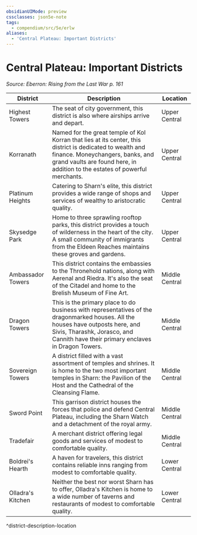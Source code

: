 ```yaml
---
obsidianUIMode: preview
cssclasses: json5e-note
tags:
  - compendium/src/5e/erlw
aliases:
  - 'Central Plateau: Important Districts'
---
```

# Central Plateau: Important Districts
*Source: Eberron: Rising from the Last War p. 161* 

| District | Description | Location |
|----------|-------------|----------|
| Highest Towers | The seat of city government, this district is also where airships arrive and depart. | Upper Central |
| Korranath | Named for the great temple of Kol Korran that lies at its center, this district is dedicated to wealth and finance. Moneychangers, banks, and grand vaults are found here, in addition to the estates of powerful merchants. | Upper Central |
| Platinum Heights | Catering to Sharn's elite, this district provides a wide range of shops and services of wealthy to aristocratic quality. | Upper Central |
| Skysedge Park | Home to three sprawling rooftop parks, this district provides a touch of wilderness in the heart of the city. A small community of immigrants from the Eldeen Reaches maintains these groves and gardens. | Upper Central |
| Ambassador Towers | This district contains the embassies to the Thronehold nations, along with Aerenal and Riedra. It's also the seat of the Citadel and home to the Brelish Museum of Fine Art. | Middle Central |
| Dragon Towers | This is the primary place to do business with representatives of the dragonmarked houses. All the houses have outposts here, and Sivis, Tharashk, Jorasco, and Cannith have their primary enclaves in Dragon Towers. | Middle Central |
| Sovereign Towers | A district filled with a vast assortment of temples and shrines. It is home to the two most important temples in Sharn: the Pavilion of the Host and the Cathedral of the Cleansing Flame. | Middle Central |
| Sword Point | This garrison district houses the forces that police and defend Central Plateau, including the Sharn Watch and a detachment of the royal army. | Middle Central |
| Tradefair | A merchant district offering legal goods and services of modest to comfortable quality. | Middle Central |
| Boldrei's Hearth | A haven for travelers, this district contains reliable inns ranging from modest to comfortable quality. | Lower Central |
| Olladra's Kitchen | Neither the best nor worst Sharn has to offer, Olladra's Kitchen is home to a wide number of taverns and restaurants of modest to comfortable quality. | Lower Central |
^district-description-location
